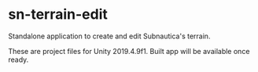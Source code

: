 # sn-terrain-edit
Standalone application to create and edit Subnautica's terrain.

These are project files for Unity 2019.4.9f1. Built app will be available once ready.
